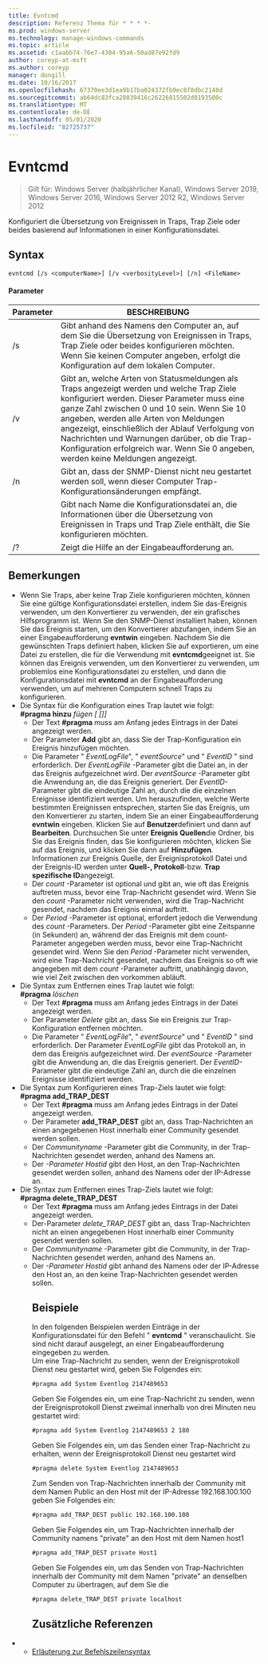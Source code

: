 ```yaml
---
title: Evntcmd
description: Referenz Thema für * * * *-
ms.prod: windows-server
ms.technology: manage-windows-commands
ms.topic: article
ms.assetid: c1aabb74-76e7-4304-95a6-50ad87e92fd9
author: coreyp-at-msft
ms.author: coreyp
manager: dongill
ms.date: 10/16/2017
ms.openlocfilehash: 67370ee3d1ea9b17ba024372fb9ec8f8dbc2148d
ms.sourcegitcommit: ab64dc83fca28039416c26226815502d0193500c
ms.translationtype: MT
ms.contentlocale: de-DE
ms.lasthandoff: 05/01/2020
ms.locfileid: "82725737"
---
```

# <a name="evntcmd"></a>Evntcmd

> Gilt für: Windows Server (halbjährlicher Kanal), Windows Server 2019, Windows Server 2016, Windows Server 2012 R2, Windows Server 2012

Konfiguriert die Übersetzung von Ereignissen in Traps, Trap Ziele oder beides basierend auf Informationen in einer Konfigurationsdatei.   
## <a name="syntax"></a>Syntax  
```  
evntcmd [/s <computerName>] [/v <verbosityLevel>] [/n] <FileName>  
```  
#### <a name="parameters"></a>Parameter  

|      Parameter      |                                                                                                                                                            BESCHREIBUNG                                                                                                                                                             |
|---------------------|------------------------------------------------------------------------------------------------------------------------------------------------------------------------------------------------------------------------------------------------------------------------------------------------------------------------------------|
|  /s<computerName>  |                                                         Gibt anhand des Namens den Computer an, auf dem Sie die Übersetzung von Ereignissen in Traps, Trap Ziele oder beides konfigurieren möchten. Wenn Sie keinen Computer angeben, erfolgt die Konfiguration auf dem lokalen Computer.                                                          |
| /v<verbosityLevel> | Gibt an, welche Arten von Statusmeldungen als Traps angezeigt werden und welche Trap Ziele konfiguriert werden. Dieser Parameter muss eine ganze Zahl zwischen 0 und 10 sein. Wenn Sie 10 angeben, werden alle Arten von Meldungen angezeigt, einschließlich der Ablauf Verfolgung von Nachrichten und Warnungen darüber, ob die Trap-Konfiguration erfolgreich war. Wenn Sie 0 angeben, werden keine Meldungen angezeigt. |
|         /n          |                                                                                                           Gibt an, dass der SNMP-Dienst nicht neu gestartet werden soll, wenn dieser Computer Trap-Konfigurationsänderungen empfängt.                                                                                                            |
|     <FileName>      |                                                                                     Gibt nach Name die Konfigurationsdatei an, die Informationen über die Übersetzung von Ereignissen in Traps und Trap Ziele enthält, die Sie konfigurieren möchten.                                                                                     |
|         /?          |                                                                                                                                                Zeigt die Hilfe an der Eingabeaufforderung an.                                                                                                                                                |

## <a name="remarks"></a>Bemerkungen  
- Wenn Sie Traps, aber keine Trap Ziele konfigurieren möchten, können Sie eine gültige Konfigurationsdatei erstellen, indem Sie das-Ereignis verwenden, um den Konvertierer zu verwenden, der ein grafisches Hilfsprogramm ist. Wenn Sie den SNMP-Dienst installiert haben, können Sie das Ereignis starten, um den Konvertierer abzufangen, indem Sie an einer Eingabeaufforderung **evntwin** eingeben. Nachdem Sie die gewünschten Traps definiert haben, klicken Sie auf exportieren, um eine Datei zu erstellen, die für die Verwendung mit **evntcmd**geeignet ist. Sie können das Ereignis verwenden, um den Konvertierer zu verwenden, um problemlos eine Konfigurationsdatei zu erstellen, und dann die Konfigurationsdatei mit **evntcmd** an der Eingabeaufforderung verwenden, um auf mehreren Computern schnell Traps zu konfigurieren.  
- Die Syntax für die Konfiguration eines Trap lautet wie folgt:  
  **#pragma hinzu** <em> <EventLogFile> <EventSource> fügen <EventID> [<Count> [<Period>]]</em>  
  -   Der Text **#pragma** muss am Anfang jedes Eintrags in der Datei angezeigt werden.  
  -   Der Parameter **Add** gibt an, dass Sie der Trap-Konfiguration ein Ereignis hinzufügen möchten.  
  -   Die Parameter " *EventLogFile*", " *eventSource*" und " *EventID* " sind erforderlich. Der *EventLogFile* -Parameter gibt die Datei an, in der das Ereignis aufgezeichnet wird. Der *eventSource* -Parameter gibt die Anwendung an, die das Ereignis generiert. Der *EventID-* Parameter gibt die eindeutige Zahl an, durch die die einzelnen Ereignisse identifiziert werden. Um herauszufinden, welche Werte bestimmten Ereignissen entsprechen, starten Sie das Ereignis, um den Konvertierer zu starten, indem Sie an einer Eingabeaufforderung **evntwin** eingeben. Klicken Sie auf **Benutzer**definiert und dann auf **Bearbeiten**. Durchsuchen Sie unter **Ereignis Quellen**die Ordner, bis Sie das Ereignis finden, das Sie konfigurieren möchten, klicken Sie auf das Ereignis, und klicken Sie dann auf **Hinzufügen**. Informationen zur Ereignis Quelle, der Ereignisprotokoll Datei und der Ereignis-ID werden unter **Quell-, Protokoll**-bzw. **Trap spezifische ID**angezeigt.  
  -   Der *count* -Parameter ist optional und gibt an, wie oft das Ereignis auftreten muss, bevor eine Trap-Nachricht gesendet wird. Wenn Sie den *count* -Parameter nicht verwenden, wird die Trap-Nachricht gesendet, nachdem das Ereignis einmal auftritt.  
  -   Der *Period* -Parameter ist optional, erfordert jedoch die Verwendung des *count* -Parameters. Der *Period* -Parameter gibt eine Zeitspanne (in Sekunden) an, während der das Ereignis mit dem count-Parameter angegeben werden muss, bevor eine Trap-Nachricht gesendet wird. Wenn Sie den *Period* -Parameter nicht verwenden, wird eine Trap-Nachricht gesendet, nachdem das Ereignis so oft wie angegeben mit dem *count* -Parameter auftritt, unabhängig davon, wie viel Zeit zwischen den vorkommen abläuft.  
- Die Syntax zum Entfernen eines Trap lautet wie folgt:  
  **#pragma** <em> <EventLogFile> löschen <EventSource><EventID></em>  
  -   Der Text **#pragma** muss am Anfang jedes Eintrags in der Datei angezeigt werden.  
  -   Der Parameter *Delete* gibt an, dass Sie ein Ereignis zur Trap-Konfiguration entfernen möchten.  
  -   Die Parameter " *EventLogFile*", " *eventSource*" und " *EventID* " sind erforderlich. Der Parameter *EventLogFile* gibt das Protokoll an, in dem das Ereignis aufgezeichnet wird. Der *eventSource* -Parameter gibt die Anwendung an, die das Ereignis generiert. Der *EventID-* Parameter gibt die eindeutige Zahl an, durch die die einzelnen Ereignisse identifiziert werden.  
- Die Syntax zum Konfigurieren eines Trap-Ziels lautet wie folgt:  
  **#pragma add_TRAP_DEST** <em> <CommunityName><HostID></em>  
  -   Der Text **#pragma** muss am Anfang jedes Eintrags in der Datei angezeigt werden.  
  -   Der Parameter **add_TRAP_DEST** gibt an, dass Trap-Nachrichten an einen angegebenen Host innerhalb einer Community gesendet werden sollen.  
  -   Der *Communityname* -Parameter gibt die Community, in der Trap-Nachrichten gesendet werden, anhand des Namens an.  
  -   Der *-Parameter Hostid* gibt den Host, an den Trap-Nachrichten gesendet werden sollen, anhand des Namens oder der IP-Adresse an.  
- Die Syntax zum Entfernen eines Trap-Ziels lautet wie folgt:  
  **#pragma delete_TRAP_DEST** <em> <CommunityName><HostID></em>  
  - Der Text **#pragma** muss am Anfang jedes Eintrags in der Datei angezeigt werden.  
  - Der-Parameter *delete_TRAP_DEST* gibt an, dass Trap-Nachrichten nicht an einen angegebenen Host innerhalb einer Community gesendet werden sollen.  
  - Der *Communityname* -Parameter gibt die Community, in der Trap-Nachrichten gesendet werden, anhand des Namens an.  
  - Der *-Parameter Hostid* gibt anhand des Namens oder der IP-Adresse den Host an, an den keine Trap-Nachrichten gesendet werden sollen.  
    ## <a name="examples"></a>Beispiele  
    In den folgenden Beispielen werden Einträge in der Konfigurationsdatei für den Befehl " **evntcmd** " veranschaulicht. Sie sind nicht darauf ausgelegt, an einer Eingabeaufforderung eingegeben zu werden.  
    Um eine Trap-Nachricht zu senden, wenn der Ereignisprotokoll Dienst neu gestartet wird, geben Sie Folgendes ein:  
    ```  
    #pragma add System Eventlog 2147489653  
    ```  
    Geben Sie Folgendes ein, um eine Trap-Nachricht zu senden, wenn der Ereignisprotokoll Dienst zweimal innerhalb von drei Minuten neu gestartet wird:  
    ```  
    #pragma add System Eventlog 2147489653 2 180  
    ```  
    Geben Sie Folgendes ein, um das Senden einer Trap-Nachricht zu erhalten, wenn der Ereignisprotokoll Dienst neu gestartet wird  
    ```  
    #pragma delete System Eventlog 2147489653  
    ```  
    Zum Senden von Trap-Nachrichten innerhalb der Community mit dem Namen Public an den Host mit der IP-Adresse 192.168.100.100 geben Sie Folgendes ein:  
    ```  
    #pragma add_TRAP_DEST public 192.168.100.100  
    ```  
    Geben Sie Folgendes ein, um Trap-Nachrichten innerhalb der Community namens "private" an den Host mit dem Namen host1  
    ```  
    #pragma add_TRAP_DEST private Host1  
    ```  
    Geben Sie Folgendes ein, um das Senden von Trap-Nachrichten innerhalb der Community mit dem Namen "private" an denselben Computer zu übertragen, auf dem Sie die  
    ```  
    #pragma delete_TRAP_DEST private localhost  
    ```  
    ## <a name="additional-references"></a>Zusätzliche Referenzen  
- - [Erläuterung zur Befehlszeilensyntax](command-line-syntax-key.md)  
